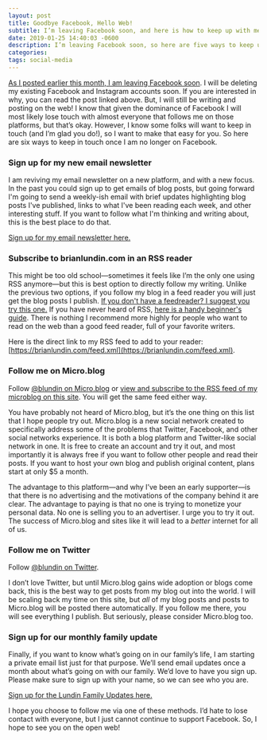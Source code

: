 ```yaml
---
layout: post
title: Goodbye Facebook, Hello Web!
subtitle: I’m leaving Facebook soon, and here is how to keep up with me
date: 2019-01-25 14:40:03 -0600
description: I’m leaving Facebook soon, so here are five ways to keep up with me.
categories:
tags: social-media
---
```

[As I posted earlier this month, I am leaving Facebook soon](https://brianlundin.com/blog/im-leaving-facebook.html).  I will be deleting my existing Facebook and Instagram accounts soon. If you are interested in why, you can read the post linked above. But, I will still be writing and posting on the web! I know that given the dominance of Facebook I will most likely lose touch with almost everyone that follows me on those platforms, but that’s okay. However, I know some folks will want to keep in touch (and I’m glad you do!), so I want to make that easy for you. So here are six ways to keep in touch once I am no longer on Facebook.

### Sign up for my new email newsletter

I am reviving my email newsletter on a new platform, and with a new focus. In the past you could sign up to get emails of blog posts, but going forward I'm going to send a weekly-ish email with brief updates highlighting blog posts I've published, links to what I've been reading each week, and other interesting stuff. If you want to follow what I'm thinking and writing about, this is the best place to do that.

[Sign up for my email newsletter here.](https://buttondown.email/blundin)

### Subscribe to brianlundin.com in an RSS reader

This might be too old school—sometimes it feels like I’m the only one using RSS anymore—but this is best option to directly follow my writing. Unlike the previous two options, if you follow my blog in a feed reader you will just get the blog posts I publish.  [If you don't have a feedreader? I suggest you try this one.](https://feedly.com/i/welcome) If you have never heard of RSS, [here is a handy beginner's guide](https://www.lifewire.com/rss-101-3482781). There is nothing I recommend more highly for people who want to read on the web than a good feed reader, full of your favorite writers.

Here is the direct link to my RSS feed to add to your reader: [https://brianlundin.com/feed.xml](https://brianlundin.com/feed.xml).

### Follow me on Micro.blog

Follow [@blundin on Micro.blog](https://micro.blog/blundin) or [view and subscribe to the RSS feed of my microblog on this site](/microblog/index.html). You will get the same feed either way.

You have probably not heard of Micro.blog, but it’s the one thing on this list that I hope people try out. Micro.blog is a new social network created to specifically address some of the problems that Twitter, Facebook, and other social networks experience. It is both a blog platform and Twitter-like social network in one. It is free to create an account and try it out, and most importantly it is always free if you want to follow other people and read their posts. If you want to host your own blog and publish original content, plans start at only $5 a month.

The advantage to this platform—and why I’ve been an early supporter—is that there is no advertising and the motivations of the company behind it are clear. The advantage to paying is that no one is trying to monetize your personal data. No one is selling you to an advertiser. I urge you to try it out. The success of Micro.blog and sites like it will lead to a *better* internet for all of us.

### Follow me on Twitter

Follow [@blundin on Twitter](https://twitter.com/blundin).

I don’t love Twitter, but until Micro.blog gains wide adoption or blogs come back, this is the best way to get posts from my blog out into the world. I will be scaling back my time on this site, but *all* of my blog posts and posts to Micro.blog will be posted there automatically. If you follow me there, you will see everything I publish. But seriously, please consider Micro.blog too.

### Sign up for our monthly family update

Finally, if you want to know what’s going on in our family’s life, I am starting a private email list just for that purpose. We’ll send email updates once a month about what’s going on with our family. We’d love to have you sign up. Please make sure to sign up with your name, so we can see who you are.

[Sign up for the Lundin Family Updates here.](http://eepurl.com/gfgu_5)

I hope you choose to follow me via one of these methods. I’d hate to lose contact with everyone, but I just cannot continue to support Facebook. So, I hope to see you on the open web!
